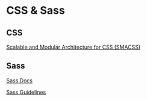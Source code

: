 # CSS & Sass

## CSS

[Scalable and Modular Architecture for CSS (SMACSS)](https://smacss.com/book)

## Sass

[Sass Docs](http://sass-lang.com/documentation/file.SASS_REFERENCE.html)

[Sass Guidelines](http://sass-guidelin.es/)
